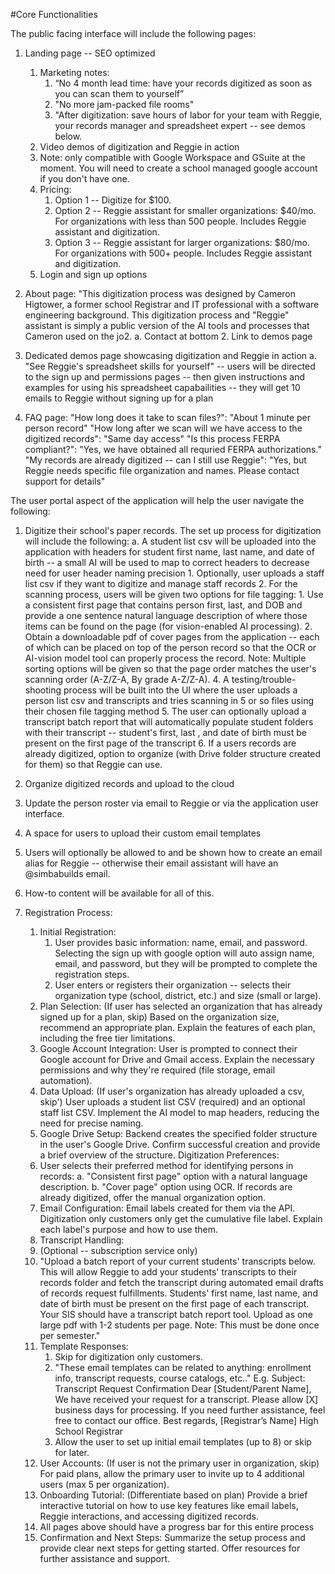 #Core Functionalities

The public facing interface will include the following pages:

1. Landing page -- SEO optimized 
    1. Marketing notes: 
        1. “No 4 month lead time: have your records digitized as soon as you can scan them to yourself”
        2. "No more jam-packed file rooms"
        3. "After digitization: save hours of labor for your team with Reggie, your records manager and spreadsheet expert -- see demos below.
    2. Video demos of digitization and Reggie in action 
    3. Note: only compatible with Google Workspace and GSuite at the moment.  You will need to create a school managed google account if you don't have one.
    4. Pricing: 
        1. Option 1 -- Digitize for $100.  
        2. Option 2 -- Reggie assistant for smaller organizations: $40/mo. For organizations with less than 500 people.  Includes Reggie assistant and digitization.
        3. Option 3 -- Reggie assistant for larger organizations: $80/mo. For organizations with 500+ people.  Includes Reggie assistant and digitization.
    5. Login and sign up options

2. About page: "This digitization process was designed by Cameron Higtower, a former school Registrar and IT professional with a software engineering background.  This digitization process and "Reggie" assistant is simply a public version of the AI tools and processes that Cameron used on the jo2.
    a. Contact at bottom
    2. Link to demos page

3. Dedicated demos page showcasing digitization and Reggie in action
    a. "See Reggie's spreadsheet skills for yourself" -- users will be directed to the sign up and permissions pages -- then given instructions and examples for using his spreadsheet capabailities -- they will get 10 emails to Reggie without signing up for a plan  

4. FAQ page: 
    "How long does it take to scan files?":  "About 1 minute per person record"
    "How long after we scan will we have access to the digitized records": "Same day access"
    "Is this process FERPA compliant?":  "Yes, we have obtained all requried FERPA authorizations."
    "My records are already digitized -- can I still use Reggie": "Yes, but Reggie needs specific file organization and names.  Please contact support for details" 


The user portal aspect of the application will help the user navigate the following:

1. Digitize their school's paper records.  The set up process for digitization will include the following:
    a. A student list csv will be uploaded into the application with headers for student first name, last name, and date of birth -- a small AI will be used to map to correct headers to decrease need for user header naming precision
        1. Optionally, user uploads a staff list csv if they want to digitize and manage staff records
    2. For the scanning process, users will be given two options for file tagging:
        1. Use a consistent first page that contains person first, last, and DOB and provide a one sentence natural language description of where those items can be found on the page (for vision-enabled AI processing).
        2. Obtain a downloadable pdf of cover pages from the application -- each of which can be placed on top of the person record so that the OCR or AI-vision model tool can properly process the record.  Note: Multiple sorting options will be given so that the page order matches the user's scanning order (A-Z/Z-A, By grade A-Z/Z-A).
    4. A testing/trouble-shooting process will be built into the UI where the user uploads a person list csv and transcripts and tries scanning in 5 or so files using their chosen file tagging method
    5. The user can optionally upload a transcript batch report that will automatically populate student folders with their transcript -- student's first, last , and date of birth must be present on the first page of the transcript
    6. If a users records are already digitized, option to organize (with Drive folder structure created for them) so that Reggie can use.

2. Organize digitized records and upload to the cloud
3. Update the person roster via email to Reggie or via the application user interface.
4. A space for users to upload their custom email templates 
5. Users will optionally be allowed to and be shown how to create an email alias for Reggie -- otherwise their email assistant will have an @simbabuilds email.
6. How-to content will be available for all of this.
7. Registration Process:
    1. Initial Registration:
        1. User provides basic information: name, email, and password.
        Selecting the sign up with google option will auto assign name, email, and password, but they will be prompted to complete the registration steps.
        2. User enters or registers their organization -- selects their organization type (school, district, etc.) and size (small or large).
    2. Plan Selection:
    (If user has selected an organization that has already signed up for a plan, skip)
    Based on the organization size, recommend an appropriate plan.
    Explain the features of each plan, including the free tier limitations.
    3. Google Account Integration:
    User is prompted to connect their Google account for Drive and Gmail access.
    Explain the necessary permissions and why they're required (file storage, email automation).
    4. Data Upload:
    (If user's organization has already uploaded a csv, skip')
    User uploads a student list CSV (required) and an optional staff list CSV.
    Implement the AI model to map headers, reducing the need for precise naming.
    5. Google Drive Setup:
    Backend creates the specified folder structure in the user's Google Drive.
    Confirm successful creation and provide a brief overview of the structure.
    Digitization Preferences:
    6. User selects their preferred method for identifying persons in records:
    a. "Consistent first page" option with a natural language description.
    b. "Cover page" option using OCR.
    If records are already digitized, offer the manual organization option.
    7. Email Configuration:
    Email labels created for them via the API. 
    Digitization only customers only get the cumulative file label. 
    Explain each label's purpose and how to use them.
    8. Transcript Handling:
    1. (Optional -- subscription service only)
    2. "Upload a batch report of your current students' transcripts below.
        This will allow Reggie to add your students' transcripts to their records folder and fetch the transcript during automated email drafts of records request fulfillments. 
        Students' first name, last name, and date of birth must be present on the first page of each transcript.
        Your SIS should have a transcript batch report tool. 
        Upload as one large pdf with 1-2 students per page.
        Note: This must be done once per semester."
    9. Template Responses:
        1. Skip for digitization only customers.
        2. "These email templates can be related to anything: enrollment info, transcript requests, course catalogs, etc.."
            E.g.
            Subject: Transcript Request Confirmation
            Dear [Student/Parent Name],
            We have received your request for a transcript. Please allow [X] business days for processing. If you need further assistance, feel free to contact our office.
            Best regards,
            [Registrar’s Name]
            High School Registrar
        3. Allow the user to set up initial email templates (up to 8) or skip for later.
    10. User Accounts:
        (If user is not the primary user in organization, skip)
        For paid plans, allow the primary user to invite up to 4 additional users (max 5 per organization).
    11. Onboarding Tutorial:
        (Differentiate based on plan)
        Provide a brief interactive tutorial on how to use key features like email labels, Reggie interactions, and accessing digitized records.
    12. All pages above should have a progress bar for this entire process 
    13. Confirmation and Next Steps:
        Summarize the setup process and provide clear next steps for getting started.
        Offer resources for further assistance and support.
    